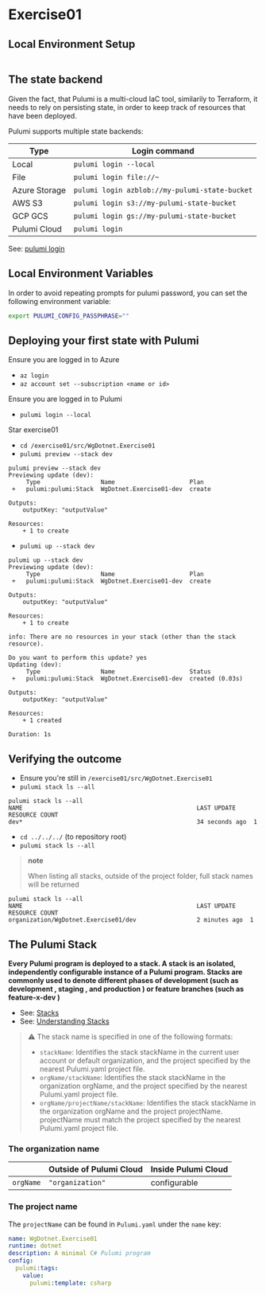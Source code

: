 # Exercise01

## Local Environment Setup

```

```

## The state backend

Given the fact, that Pulumi is a multi-cloud IaC tool, similarily to Terraform, it needs to rely on persisting state, in order to keep track of resources that have been deployed.

Pulumi supports multiple state backends:

| Type          | Login command                                  |
| ------------- | ---------------------------------------------- |
| Local         | `pulumi login --local`                         |
| File          | `pulumi login file://~`                        |
| Azure Storage | `pulumi login azblob://my-pulumi-state-bucket` |
| AWS S3        | `pulumi login s3://my-pulumi-state-bucket`     |
| GCP GCS       | `pulumi login gs://my-pulumi-state-bucket`     |
| Pulumi Cloud  | `pulumi login`                                 |

See: [pulumi login](https://www.pulumi.com/docs/cli/commands/pulumi_login/#pulumi-login)

## Local Environment Variables

In order to avoid repeating prompts for pulumi password, you can set the following environment variable:

```bash
export PULUMI_CONFIG_PASSPHRASE=""
```

## Deploying your first state with Pulumi

Ensure you are logged in to Azure

- `az login`
- `az account set --subscription <name or id>`

Ensure you are logged in to Pulumi

- `pulumi login --local`

Star exercise01

- `cd /exercise01/src/WgDotnet.Exercise01`
- `pulumi preview --stack dev`

```terminal
pulumi preview --stack dev
Previewing update (dev):
     Type                 Name                     Plan
 +   pulumi:pulumi:Stack  WgDotnet.Exercise01-dev  create

Outputs:
    outputKey: "outputValue"

Resources:
    + 1 to create
```

- `pulumi up --stack dev`

```terminal
pulumi up --stack dev
Previewing update (dev):
     Type                 Name                     Plan
 +   pulumi:pulumi:Stack  WgDotnet.Exercise01-dev  create

Outputs:
    outputKey: "outputValue"

Resources:
    + 1 to create

info: There are no resources in your stack (other than the stack resource).

Do you want to perform this update? yes
Updating (dev):
     Type                 Name                     Status
 +   pulumi:pulumi:Stack  WgDotnet.Exercise01-dev  created (0.03s)

Outputs:
    outputKey: "outputValue"

Resources:
    + 1 created

Duration: 1s
```

## Verifying the outcome

- Ensure you're still in `/exercise01/src/WgDotnet.Exercise01`
- `pulumi stack ls --all`

```terminal
pulumi stack ls --all
NAME                                                 LAST UPDATE     RESOURCE COUNT
dev*                                                 34 seconds ago  1
```

- `cd ../../../` (to repository root)
- `pulumi stack ls --all`

> **note**
>
> When listing all stacks, outside of the project folder, full stack names will be returned

```terminal
pulumi stack ls --all
NAME                                                 LAST UPDATE    RESOURCE COUNT
organization/WgDotnet.Exercise01/dev                 2 minutes ago  1
```

## The Pulumi Stack

**Every Pulumi program is deployed to a stack. A stack is an isolated, independently configurable instance of a Pulumi program. Stacks are commonly used to denote different phases of development (such as development , staging , and production ) or feature branches (such as feature-x-dev )**

- See: [Stacks](https://www.pulumi.com/docs/concepts/stack/)
- See: [Understanding Stacks](https://www.pulumi.com/learn/building-with-pulumi/understanding-stacks/)

> :warning: The stack name is specified in one of the following formats:
>
> - `stackName`: Identifies the stack stackName in the current user account or default organization, and the project specified by the nearest Pulumi.yaml project file.
> - `orgName/stackName`: Identifies the stack stackName in the organization orgName, and the project specified by the nearest Pulumi.yaml project file.
> - `orgName/projectName/stackName`: Identifies the stack stackName in the organization orgName and the project projectName. projectName must match the project specified by the nearest Pulumi.yaml project file.

### The organization name

|           | Outside of Pulumi Cloud | Inside Pulumi Cloud |
| --------- | ----------------------- | ------------------- |
| `orgName` | `"organization"`        | configurable         |

### The project name

The `projectName` can be found in `Pulumi.yaml` under the `name` key:

```yaml
name: WgDotnet.Exercise01
runtime: dotnet
description: A minimal C# Pulumi program
config:
  pulumi:tags:
    value:
      pulumi:template: csharp
```
